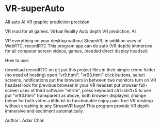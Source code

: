 # VR-superAuto
All auto AI VR graphic prediction precision

VR mod for all games. Virtual Reality Auto depth VR prediction, AI

VR everything on your desktop without SteamVR, in addition uses of WebRTC, recordRTC This program app can do auto (VR depth) immersive for all computer screen videos, games, (needed direct display headset)

How to use:

download recordRTC on git put this project files in their simple demo folder (no need of hosting) 
open "vr9.html", "vr93.html" click buttons, select screens, notifications 
put the browsers in between two monitors turn on VR headset look for previous browser in your VR headset 
put browser full-screen uses of third software "vitrite", press keyboard ctrl+shift+5 to use 
put "vr93.html" transparent as above, both browser displayed, change below for both video a little bit to functionable 
enjoy pain-free VR desktop without crashing to any StreamVR bugs! 
This program provide VR depth immersive and excitment automatically.

Author : Adair Chan

